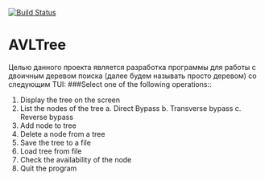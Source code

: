 [![Build Status](https://travis-ci.org/mikaelkg/AVLTree.svg?branch=master)](https://travis-ci.org/mikaelkg/AVLTree)
# AVLTree
Целью данного проекта является разработка программы для работы с двоичным деревом поиска (далее будем называть просто деревом) со следующим TUI:
###Select one of the following operations::
1. Display the tree on the screen
2. List the nodes of the tree
   a. Direct Bypass
   b. Transverse bypass
   c. Reverse bypass
3. Add node to tree
4. Delete a node from a tree
5. Save the tree to a file
6. Load tree from file
7. Check the availability of the node
8. Quit the program
